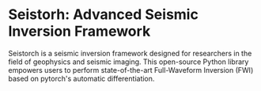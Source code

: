 # Seistorh: Advanced Seismic Inversion Framework

Seistorch is a seismic inversion framework designed for researchers in the field of geophysics and seismic imaging. This open-source Python library empowers users to perform state-of-the-art Full-Waveform Inversion (FWI) based on pytorch's automatic differentiation.
